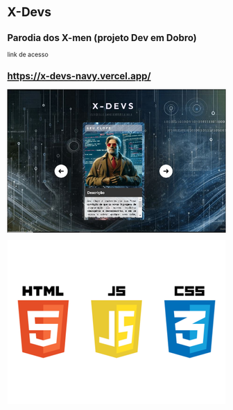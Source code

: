 # X-Devs
 Parodia dos X-men (projeto Dev em Dobro)
 --
 link de acesso
 ## https://x-devs-navy.vercel.app/
 ![imagem estática do projeto](./src/imagens/capa-readme.JPG)

 ![logo da triade](./src/imagens/triade.png)
